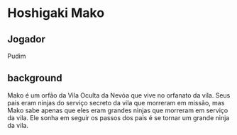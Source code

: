 # Hoshigaki Mako

## Jogador

Pudim

## background

Mako é um orfão da Vila Oculta da Nevóa que vive no orfanato da vila. Seus pais eram ninjas do serviço secreto da vila que morreram em missão, mas Mako sabe apenas que eles eram grandes ninjas que morreram em serviço da vila. Ele sonha em seguir os passos dos pais é se tornar um grande ninja da vila.
